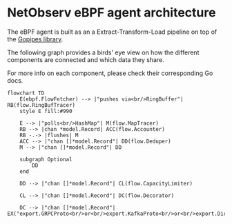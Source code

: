 # NetObserv eBPF agent architecture

The eBPF agent is built as an a Extract-Transform-Load pipeline on top of the [Gopipes library](https://github.com/netobserv/gopipes).

The following graph provides a birds' eye view on how the different components are connected and which data they share.

For more info on each component, please check their corresponding Go docs.

```mermaid
flowchart TD
    E(ebpf.FlowFetcher) --> |"pushes via<br/>RingBuffer"| RB(flow.RingBufTracer)
    style E fill:#990

    E --> |"polls<br/>HashMap"| M(flow.MapTracer)
    RB --> |chan *model.Record| ACC(flow.Accounter)
    RB -.-> |flushes| M
    ACC --> |"chan []*model.Record"| DD(flow.Deduper)
    M --> |"chan []*model.Record"| DD

    subgraph Optional
        DD
    end

    DD --> |"chan []*model.Record"| CL(flow.CapacityLimiter)

    CL --> |"chan []*model.Record"| DC(flow.Decorator)
    
    DC --> |"chan []*model.Record"| EX("export.GRPCProto<br/>or<br/>export.KafkaProto<br/>or<br/>export.DirectFLP")
```
